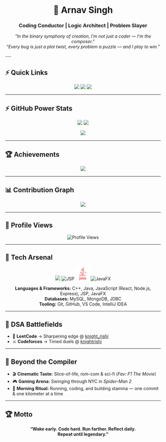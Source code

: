 <h1 align="center">🚀 Arnav Singh</h1>
<h3 align="center">Coding Conductor | Logic Architect | Problem Slayer</h3>

<p align="center">
  <em>“In the binary symphony of creation, I’m not just a coder — I’m the composer.”</em><br/>
  <em>“Every bug is just a plot twist, every problem a puzzle — and I play to win.”</em>
</p>
---

## ⚡ Quick Links
<p align="center">
  <a href="https://www.linkedin.com/in/arnav-singh"><img src="https://img.shields.io/badge/-LinkedIn-0A66C2?style=for-the-badge&logo=linkedin&logoColor=white"/></a>
  <a href="https://leetcode.com/u/knight_rishi/"><img src="https://img.shields.io/badge/-LeetCode-FFA116?style=for-the-badge&logo=leetcode&logoColor=black"/></a>
  <a href="https://github.com/knightrishi"><img src="https://img.shields.io/badge/-GitHub-181717?style=for-the-badge&logo=github&logoColor=white"/></a>
</p>

---

## ⚡ GitHub Power Stats
<p align="center">
  <img src="https://github-readme-stats.vercel.app/api?username=knightrishi&show_icons=true&theme=radical&hide_border=true" height="170"/>
  <img src="https://streak-stats.demolab.com/?user=knightrishi&theme=radical&hide_border=true&t=1" height="170"/>
</p>

<p align="center">
  <img src="https://github-readme-stats.vercel.app/api/top-langs/?username=knightrishi&layout=compact&theme=radical&hide_border=true" height="170"/>
</p>

---

## 🏆 Achievements
<p align="center">
  <img src="https://github-profile-trophy.vercel.app/?username=knightrishi&theme=radical&no-frame=true&margin-w=15"/>
</p>

---

## 📊 Contribution Graph
<p align="center">
  <img src="https://github-readme-activity-graph.vercel.app/graph?username=knightrishi&theme=tokyo-night&hide_border=true"/>
</p>

---

## 👀 Profile Views
<p align="center">
  <img src="https://komarev.com/ghpvc/?username=knightrishi&label=Profile%20Views&color=ff69b4&style=flat" alt="Profile Views"/>
</p>

---

## 🧠 Tech Arsenal
<p align="center">
  <img src="https://skillicons.dev/icons?i=cpp,java,js,react,nodejs,express,mongodb,mysql,html,css,tailwind,git,github,postman,figma&theme=light" />
  <img src="https://cdn.jsdelivr.net/gh/devicons/devicon/icons/java/java-original.svg" width="45" title="JSP"/>
  <img src="https://raw.githubusercontent.com/devicons/devicon/master/icons/java/java-plain-wordmark.svg" width="45" title="JDBC"/>
  <img src="https://upload.wikimedia.org/wikipedia/en/c/cc/JavaFX_Logo.png" width="45" title="JavaFX"/>
</p>

<p align="center">
  <b>Languages & Frameworks:</b> C++, Java, JavaScript (React, Node.js, Express), JSP, JavaFX <br/>
  <b>Databases:</b> MySQL, MongoDB, JDBC <br/>
  <b>Tooling:</b> Git, GitHub, VS Code, IntelliJ IDEA
</p>

---

## 🎯 DSA Battlefields
- 🏹 <b>LeetCode</b> → Sharpening edge @ <a href="https://leetcode.com/u/knight_rishi/">knight_rishi</a>  
- ⚔️ <b>Codeforces</b> → Timed duels @ <a href="https://codeforces.com/profile/knightrishi">knightrishi</a>

---

## 🏃 Beyond the Compiler
- 🎬 **Cinematic Taste:** Slice-of-life, rom-com & sci-fi (*Fav: F1 The Movie*)  
- 🎮 **Gaming Arena:** Swinging through NYC in *Spider-Man 2*  
- 🌅 **Morning Ritual:** Running, coding, and building stamina — one commit & one kilometer at a time  

---

## 🏆 Motto
<p align="center">
  <b>“Wake early. Code hard. Run farther. Reflect daily.<br/>Repeat until legendary.”</b>
</p>

